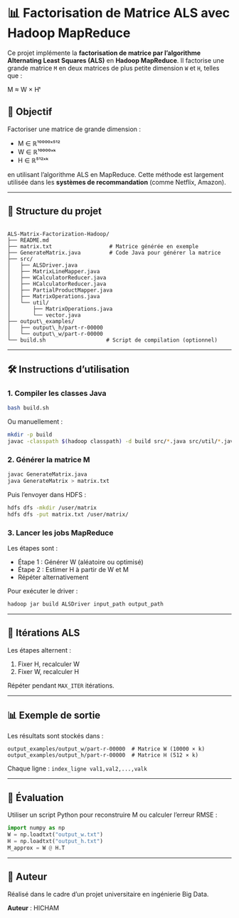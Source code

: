 # 📊 Factorisation de Matrice ALS avec Hadoop MapReduce

Ce projet implémente la **factorisation de matrice par l’algorithme Alternating Least Squares (ALS)** en **Hadoop MapReduce**. Il factorise une grande matrice `M` en deux matrices de plus petite dimension `W` et `H`, telles que :

M ≈ W × Hᵗ

## 🧠 Objectif

Factoriser une matrice de grande dimension :

- M ∈ ℝ¹⁰⁰⁰⁰ˣ⁵¹²
- W ∈ ℝ¹⁰⁰⁰⁰ˣᵏ
- H ∈ ℝ⁵¹²ˣᵏ

en utilisant l’algorithme ALS en MapReduce. Cette méthode est largement utilisée dans les **systèmes de recommandation** (comme Netflix, Amazon).

---

## 📁 Structure du projet

```

ALS-Matrix-Factorization-Hadoop/
├── README.md
├── matrix.txt                  # Matrice générée en exemple
├── GenerateMatrix.java         # Code Java pour générer la matrice
├── src/
│   ├── ALSDriver.java
│   ├── MatrixLineMapper.java
│   ├── WCalculatorReducer.java
│   ├── HCalculatorReducer.java
│   ├── PartialProductMapper.java
│   ├── MatrixOperations.java
│   └── util/
│       ├── MatrixOperations.java
│       └── vector.java
├── output\_examples/
│   ├── output\_h/part-r-00000
│   └── output\_w/part-r-00000
└── build.sh                   # Script de compilation (optionnel)

````

---

## 🛠️ Instructions d’utilisation

### 1. Compiler les classes Java

```bash
bash build.sh
````

Ou manuellement :

```bash
mkdir -p build
javac -classpath $(hadoop classpath) -d build src/*.java src/util/*.java
```

### 2. Générer la matrice M

```bash
javac GenerateMatrix.java
java GenerateMatrix > matrix.txt
```

Puis l’envoyer dans HDFS :

```bash
hdfs dfs -mkdir /user/matrix
hdfs dfs -put matrix.txt /user/matrix/
```

### 3. Lancer les jobs MapReduce

Les étapes sont :

* Étape 1 : Générer W (aléatoire ou optimisé)
* Étape 2 : Estimer H à partir de W et M
* Répéter alternativement

Pour exécuter le driver :

```bash
hadoop jar build ALSDriver input_path output_path
```

---

## 🔁 Itérations ALS

Les étapes alternent :

1. Fixer H, recalculer W
2. Fixer W, recalculer H

Répéter pendant `MAX_ITER` itérations.

---

## 📊 Exemple de sortie

Les résultats sont stockés dans :

```
output_examples/output_w/part-r-00000  # Matrice W (10000 × k)
output_examples/output_h/part-r-00000  # Matrice H (512 × k)
```

Chaque ligne : `index_ligne val1,val2,...,valk`

---

## 🧪 Évaluation

Utiliser un script Python pour reconstruire M ou calculer l’erreur RMSE :

```python
import numpy as np
W = np.loadtxt("output_w.txt")
H = np.loadtxt("output_h.txt")
M_approx = W @ H.T
```

---

## 📌 Auteur

Réalisé dans le cadre d’un projet universitaire en ingénierie Big Data.

**Auteur** : HICHAM
